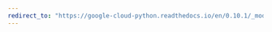 ```yaml
---
redirect_to: "https://google-cloud-python.readthedocs.io/en/0.10.1/_modules/gcloud/resource_manager/client.html"
---
```

